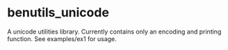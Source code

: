 # benutils_unicode

A unicode utilities library. Currently contains only an encoding and printing function. See examples/ex1 for usage.
